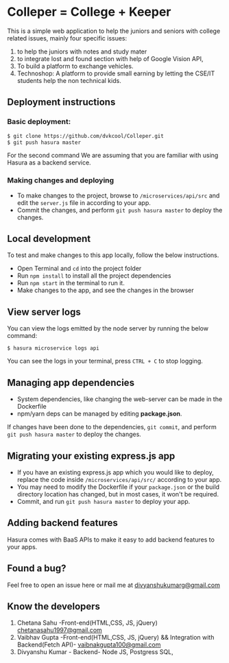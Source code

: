 
# Colleper = College + Keeper
This is a simple web application to help the juniors and seniors with college related issues, mainly four specific issues:
1. to help the juniors with notes and study mater
2. to integrate lost and found section with help of Google Vision API,
3. To build a platform to exchange vehicles.
4. Technoshop: A platform to provide small earning by letting the CSE/IT students help the non technical kids.


## Deployment instructions

### Basic deployment:

```sh
$ git clone https://github.com/dvkcool/Colleper.git
$ git push hasura master
```
For the second command We are assuming that you are familiar with using Hasura as a backend service.


### Making changes and deploying

* To make changes to the project, browse to `/microservices/api/src` and edit the `server.js` file in according to your app.
* Commit the changes, and perform `git push hasura master` to deploy the changes.

## Local development

To test and make changes to this app locally, follow the below instructions.
* Open Terminal and `cd` into the project folder
* Run `npm install` to install all the project dependencies
* Run `npm start` in the terminal to run it.
* Make changes to the app, and see the changes in the browser

## View server logs

You can view the logs emitted by the node server by running the below command:

``` shell
$ hasura microservice logs api
```
You can see the logs in your terminal, press `CTRL + C` to stop logging.

## Managing app dependencies

* System dependencies, like changing the web-server can be made in the Dockerfile
* npm/yarn deps can be managed by editing **package.json**.

If changes have been done to the dependencies, `git commit`, and perform `git push hasura master` to deploy the changes.

## Migrating your existing express.js app

* If you have an existing express.js app which you would like to deploy, replace the code inside `/microservices/api/src/` according to your app.
* You may need to modify the Dockerfile if your `package.json` or the build directory location has changed, but in most cases, it won't be required.
* Commit, and run `git push hasura master` to deploy your app.

## Adding backend features

Hasura comes with BaaS APIs to make it easy to add backend features to your apps.

## Found a bug?
Feel free to open an issue here or mail me at divyanshukumarg@gmail.com

## Know the developers
1. Chetana Sahu -Front-end(HTML,CSS, JS, jQuery) chetanasahu1997@gmail.com
2. Vaibhav Gupta -Front-end(HTML,CSS, JS, jQuery) && Integration with Backend(Fetch API)- vaibnakgupta100@gmail.com
3. Divyanshu Kumar - Backend- Node JS, Postgress SQL, 
